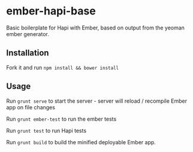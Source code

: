 # ember-hapi-base
Basic boilerplate for Hapi with Ember, based on output from the yeoman ember generator.

## Installation
Fork it and run `npm install && bower install`

## Usage

Run `grunt serve` to start the server - server will reload / recompile Ember app on file changes

Run `grunt ember-test` to run the ember tests

Run `grunt test` to run Hapi tests

Run `grunt build` to build the minified deployable Ember app.
